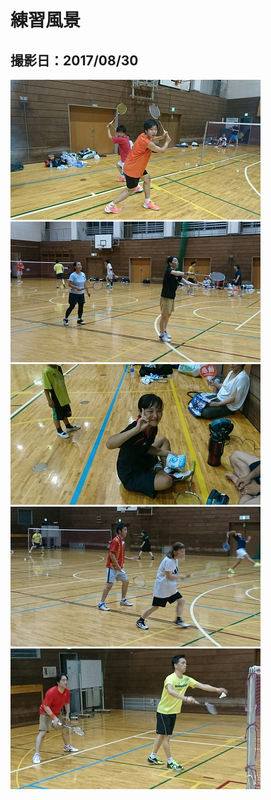 # 練習風景

## 撮影日：2017/08/30
<img src="../images/scene/scene_01.jpeg">
<img src="../images/scene/scene_02.jpeg">
<img src="../images/scene/scene_03.jpeg">
<img src="../images/scene/scene_04.jpeg">
<img src="../images/scene/scene_05.jpeg">